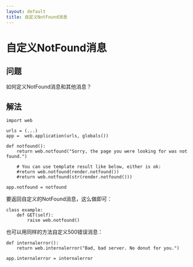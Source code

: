 ```yaml
---
layout: default
title: 自定义NotFound消息
---
```


# 自定义NotFound消息

## 问题

如何定义NotFound消息和其他消息？

## 解法

    import web

    urls = (...)
    app =  web.application(urls, globals())

    def notfound():
        return web.notfound("Sorry, the page you were looking for was not found.")

        # You can use template result like below, either is ok:
        #return web.notfound(render.notfound())
        #return web.notfound(str(render.notfound()))

    app.notfound = notfound


要返回自定义的NotFound消息，这么做即可：

    class example:
        def GET(self):
            raise web.notfound()

也可以用同样的方法自定义500错误消息：

    def internalerror():
        return web.internalerror("Bad, bad server. No donut for you.")

    app.internalerror = internalerror